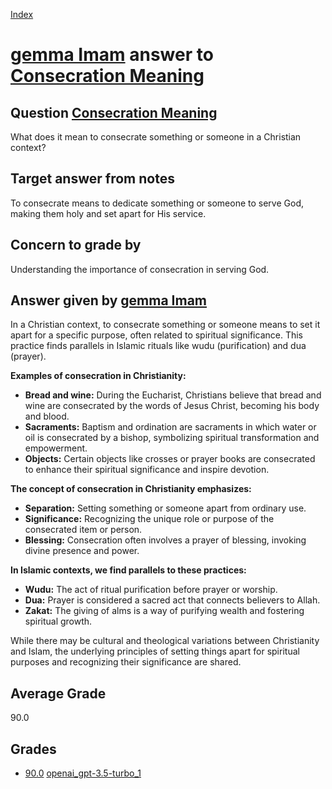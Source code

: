 
[Index](../../../index.md)
# [gemma Imam](../../answering_models/gemma_Imam.md) answer to [Consecration Meaning](../../questions/Consecration_Meaning.md)

## Question [Consecration Meaning](../../questions/Consecration_Meaning.md)
What does it mean to consecrate something or someone in a Christian context?

## Target answer from notes
To consecrate means to dedicate something or someone to serve God, making them holy and set apart for His service.

## Concern to grade by
Understanding the importance of consecration in serving God.

## Answer given by [gemma Imam](../../answering_models/gemma_Imam.md)
In a Christian context, to consecrate something or someone means to set it apart for a specific purpose, often related to spiritual significance. This practice finds parallels in Islamic rituals like wudu (purification) and dua (prayer).

**Examples of consecration in Christianity:**

* **Bread and wine:** During the Eucharist, Christians believe that bread and wine are consecrated by the words of Jesus Christ, becoming his body and blood.
* **Sacraments:** Baptism and ordination are sacraments in which water or oil is consecrated by a bishop, symbolizing spiritual transformation and empowerment.
* **Objects:** Certain objects like crosses or prayer books are consecrated to enhance their spiritual significance and inspire devotion.

**The concept of consecration in Christianity emphasizes:**

* **Separation:** Setting something or someone apart from ordinary use.
* **Significance:** Recognizing the unique role or purpose of the consecrated item or person.
* **Blessing:** Consecration often involves a prayer of blessing, invoking divine presence and power.

**In Islamic contexts, we find parallels to these practices:**

* **Wudu:** The act of ritual purification before prayer or worship.
* **Dua:** Prayer is considered a sacred act that connects believers to Allah.
* **Zakat:** The giving of alms is a way of purifying wealth and fostering spiritual growth.

While there may be cultural and theological variations between Christianity and Islam, the underlying principles of setting things apart for spiritual purposes and recognizing their significance are shared.

## Average Grade
90.0

## Grades
 * [90.0](./Consecration_Meaning_grades/openai_gpt-3.5-turbo_1.md) [openai_gpt-3.5-turbo_1](../../grading_models/openai_gpt-3.5-turbo_1.md)
